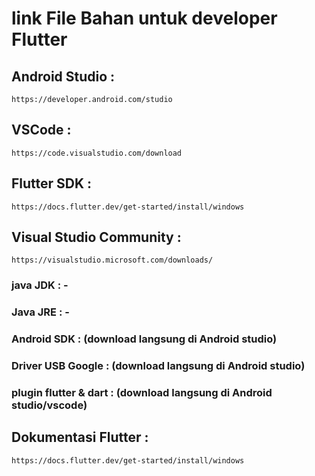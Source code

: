 # link File Bahan untuk developer Flutter

## Android Studio : 
```
https://developer.android.com/studio
```

## VSCode : 
```
https://code.visualstudio.com/download
```

## Flutter SDK : 
```
https://docs.flutter.dev/get-started/install/windows
```

## Visual Studio Community : 
```
https://visualstudio.microsoft.com/downloads/
```

### java JDK : -
### Java JRE	: -

### Android SDK : (download langsung di Android studio)
### Driver USB Google : (download langsung di Android studio)
### plugin flutter & dart	: (download langsung di Android studio/vscode)

## Dokumentasi Flutter : 
```
https://docs.flutter.dev/get-started/install/windows
```
